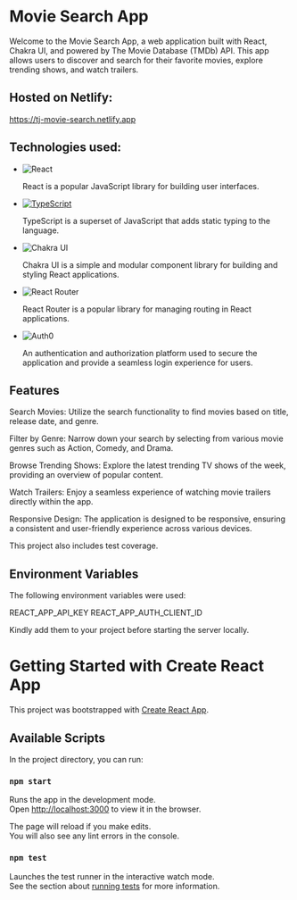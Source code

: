 # Movie Search App

Welcome to the Movie Search App, a web application built with React, Chakra UI, and powered by The Movie Database (TMDb) API. This app allows users to discover and search for their favorite movies, explore trending shows, and watch trailers.

## Hosted on Netlify:

https://tj-movie-search.netlify.app

## Technologies used:

- ![React](https://img.shields.io/badge/-React-61DAFB?style=flat-square&logo=react&logoColor=white)

  React is a popular JavaScript library for building user interfaces.

- [![TypeScript](https://img.shields.io/badge/TypeScript-3178C6?style=flat-square&logo=typescript&logoColor=white)](https://www.typescriptlang.org/)

  TypeScript is a superset of JavaScript that adds static typing to the language.

- ![Chakra UI](https://img.shields.io/badge/-Chakra%20UI-319795?style=flat-square&logo=chakraui&logoColor=white)

  Chakra UI is a simple and modular component library for building and styling React applications.

- ![React Router](https://img.shields.io/badge/-React%20Router-CA4245?style=flat-square&logo=reactrouter&logoColor=white)

  React Router is a popular library for managing routing in React applications.

- ![Auth0](https://img.shields.io/badge/Auth0-232323?style=flat-square&logo=auth0&logoColor=white)

  An authentication and authorization platform used to secure the application and provide a seamless login experience for users.

## Features

Search Movies: Utilize the search functionality to find movies based on title, release date, and genre.

Filter by Genre: Narrow down your search by selecting from various movie genres such as Action, Comedy, and Drama.

Browse Trending Shows: Explore the latest trending TV shows of the week, providing an overview of popular content.

Watch Trailers: Enjoy a seamless experience of watching movie trailers directly within the app.

Responsive Design: The application is designed to be responsive, ensuring a consistent and user-friendly experience across various devices.

This project also includes test coverage.

## Environment Variables

The following environment variables were used:

REACT_APP_API_KEY
REACT_APP_AUTH_CLIENT_ID

Kindly add them to your project before starting the server locally.

# Getting Started with Create React App

This project was bootstrapped with [Create React App](https://github.com/facebook/create-react-app).

## Available Scripts

In the project directory, you can run:

### `npm start`

Runs the app in the development mode.\
Open [http://localhost:3000](http://localhost:3000) to view it in the browser.

The page will reload if you make edits.\
You will also see any lint errors in the console.

### `npm test`

Launches the test runner in the interactive watch mode.\
See the section about [running tests](https://facebook.github.io/create-react-app/docs/running-tests) for more information.
